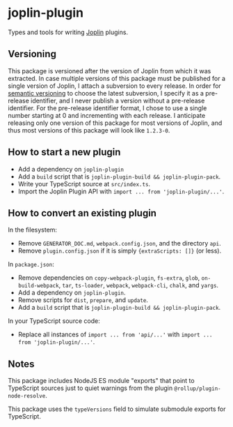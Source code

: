 # joplin-plugin

Types and tools for writing [Joplin][] plugins.

[Joplin]: https://joplinapp.org/


## Versioning

This package is versioned after the version of Joplin from which it was
extracted.
In case multiple versions of this package must be published for a single
version of Joplin, I attach a subversion to every release.
In order for [semantic versioning][semver] to choose the latest subversion, I
specify it as a pre-release identifier, and I never publish a version without
a pre-release identifier.
For the pre-release identifier format, I chose to use a single number starting
at 0 and incrementing with each release.
I anticipate releasing only one version of this package for most versions of
Joplin, and thus most versions of this package will look like `1.2.3-0`.

[semver]: https://semver.org/


## How to start a new plugin

- Add a dependency on `joplin-plugin`
- Add a `build` script that is `joplin-plugin-build && joplin-plugin-pack`.
- Write your TypeScript source at `src/index.ts`.
- Import the Joplin Plugin API with `import ... from 'joplin-plugin/...'`.


## How to convert an existing plugin

In the filesystem:

- Remove `GENERATOR_DOC.md`, `webpack.config.json`, and the directory `api`.
- Remove `plugin.config.json` if it is simply `{extraScripts: []}` (or less).

In `package.json`:

- Remove dependencies on `copy-webpack-plugin`, `fs-extra`, `glob`,
    `on-build-webpack`, `tar`, `ts-loader`, `webpack`, `webpack-cli`, `chalk`,
    and `yargs`.
- Add a dependency on `joplin-plugin`.
- Remove scripts for `dist`, `prepare`, and `update`.
- Add a `build` script that is `joplin-plugin-build && joplin-plugin-pack`.

In your TypeScript source code:

- Replace all instances of `import ... from 'api/...'` with `import ... from
    'joplin-plugin/...'`.


## Notes

This package includes NodeJS ES module "exports" that point to TypeScript
sources just to quiet warnings from the plugin `@rollup/plugin-node-resolve`.

This package uses the `typeVersions` field to simulate submodule exports for
TypeScript.
